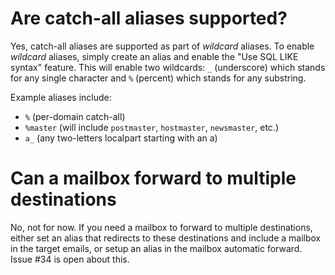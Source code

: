 # Are catch-all aliases supported?

Yes, catch-all aliases are supported as part of *wildcard* aliases. To enable *wildcard* aliases, simply create an alias and enable the "Use SQL LIKE syntax" feature. This will enable two wildcards: ``_`` (underscore) which stands for any single character and ``%`` (percent) which stands for any substring.

Example aliases include:
 - ``%`` (per-domain catch-all)
 - ``%master`` (will include ``postmaster``, ``hostmaster``, ``newsmaster``, etc.)
 - ``a_`` (any two-letters localpart starting with an a)

# Can a mailbox forward to multiple destinations

No, not for now. If you need a mailbox to forward to multiple destinations, either set an alias that redirects to these destinations and include a mailbox in the target emails, or setup an alias in the mailbox automatic forward. Issue #34 is open about this.